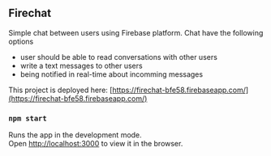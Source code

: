 ## Firechat

Simple chat between users using Firebase platform. Chat have the following options

- user should be able to read conversations with other users
- write a text messages to other users
- being notified in real-time about incomming messages

This project is deployed here: [https://firechat-bfe58.firebaseapp.com/](https://firechat-bfe58.firebaseapp.com/)

### `npm start`

Runs the app in the development mode.<br>
Open [http://localhost:3000](http://localhost:3000) to view it in the browser.
